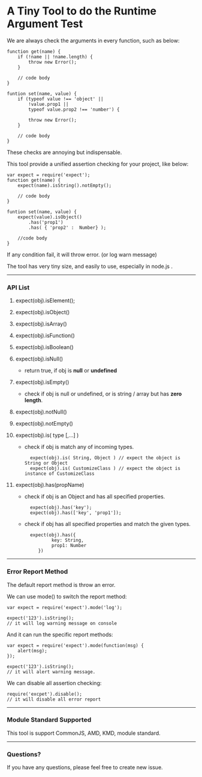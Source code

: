 A Tiny Tool to do the Runtime Argument Test
===========================================
We are always check the arguments in every function, such as below:

    function get(name) {
        if (!name || !name.length) {
            throw new Error();
        }

        // code body
    }

    funtion set(name, value) {
        if (typeof value !== 'object' ||
            !value.prop1 ||
            typeof value.prop2 !== 'number') {

            throw new Error();
        }

        // code body
    }


These checks are annoying but indispensable.

This tool provide a unified assertion checking for your project, like below:

    var expect = require('expect');
    function get(name) {
        expect(name).isString().notEmpty();

        // code body
    }

    funtion set(name, value) {
        expect(value).isObject()
            .has('prop1')
            .has( { 'prop2' :  Number} );

        //code body
    }


If any condition fail, it will throw error. (or log warn message)

The tool has very tiny size, and easily to use, especially in node.js .


---
### API List

1. expect(obj).isElement();
2. expect(obj).isObject()
3. expect(obj).isArray()
4. expect(obj).isFunction()
5. expect(obj).isBoolean()
6. expect(obj).isNull()
    - return true, if obj is **null** or **undefined**

7. expect(obj).isEmpty()
    - check if obj is null or undefined,
        or is string / array but has **zero length**.

8. expect(obj).notNull()
9. expect(obj).notEmpty()

10. expect(obj).is( type [,...] )
    - check if obj is match any of incoming types.

            expect(obj).is( String, Object ) // expect the object is String or Object
            expect(obj).is( CustomizeClass ) // expect the object is instance of CustomizeClass

11. expect(obj).has(propName)
    - check if obj is an Object and has all specified properties.

            expect(obj).has('key');
            expect(obj).has(['key', 'prop1']);
    - check if obj has all specified properties and match the given types.

            expect(obj).has({
                    key: String,
                    prop1: Number
               })

---
### Error Report Method

The default report method is throw an error.

We can use mode() to switch the report method:

    var expect = require('expect').mode('log');

    expect('123').isString();
    // it will log warning message on console

And it can run the specific report methods:

    var expect = require('expect').mode(function(msg) {
        alert(msg);
    });

    expect('123').isString();
    // it will alert warning message.

We can disable all assertion checking:

    require('excpet').disable();
    // it will disable all error report


---
### Module Standard Supported

This tool is support CommonJS, AMD, KMD, module standard.


---
### Questions?

If you have any questions, please feel free to create new issue.
